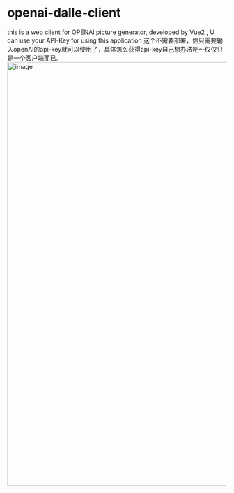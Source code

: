 # openai-dalle-client
this is a web client for OPENAI picture generator, developed by Vue2 , U can use your API-Key for using this application
这个不需要部署，你只需要输入openAI的api-key就可以使用了，具体怎么获得api-key自己想办法吧～仅仅只是一个客户端而已。
<img width="973" alt="image" src="https://user-images.githubusercontent.com/66175155/222654847-c6b2523f-5c08-484f-a5bd-44f31ef36c55.png">
